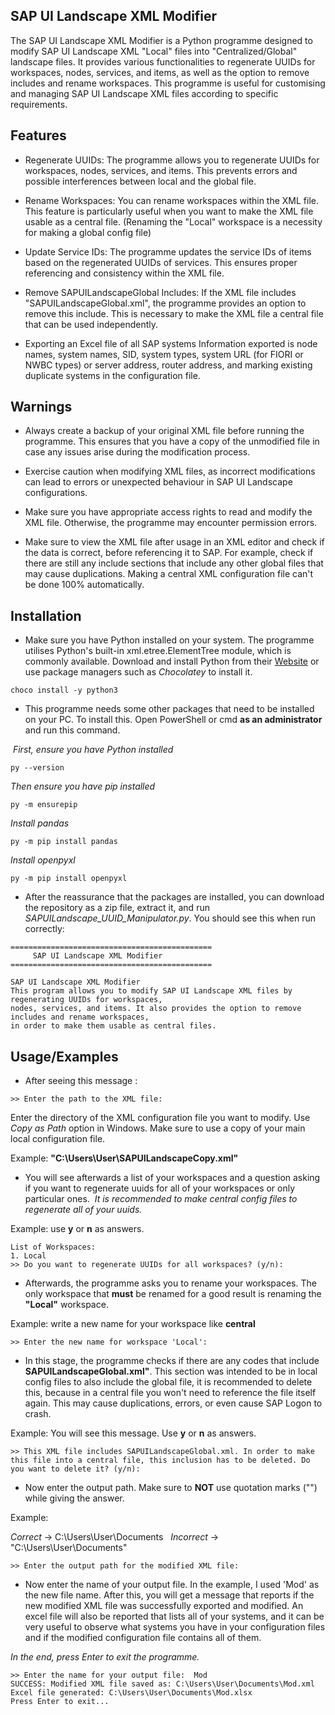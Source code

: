 
## SAP UI Landscape XML Modifier

The SAP UI Landscape XML Modifier is a Python programme designed to modify SAP UI Landscape XML "Local" files into "Centralized/Global" landscape files. It provides various functionalities to regenerate UUIDs for workspaces, nodes, services, and items, as well as the option to remove includes and rename workspaces. This programme is useful for customising and managing SAP UI Landscape XML files according to specific requirements.




## Features

- Regenerate UUIDs: The programme allows you to regenerate UUIDs for workspaces, nodes, services, and items. This prevents errors and possible interferences between local and the global file.

- Rename Workspaces: You can rename workspaces within the XML file. This feature is particularly useful when you want to make the XML file usable as a central file. (Renaming the "Local" workspace is a necessity for making a global config file)

- Update Service IDs: The programme updates the service IDs of items based on the regenerated UUIDs of services. This ensures proper referencing and consistency within the XML file.

- Remove SAPUILandscapeGlobal Includes: If the XML file includes "SAPUILandscapeGlobal.xml", the programme provides an option to remove this include. This is necessary to make the XML file a central file that can be used independently.

- Exporting an Excel file of all SAP systems Information exported is node names, system names, SID, system types, system URL (for FIORI or NWBC types) or server address, router address, and marking existing duplicate systems in the configuration file.

## Warnings

- Always create a backup of your original XML file before running the programme. This ensures that you have a copy of the unmodified file in case any issues arise during the modification process.

- Exercise caution when modifying XML files, as incorrect modifications can lead to errors or unexpected behaviour in SAP UI Landscape configurations.

- Make sure you have appropriate access rights to read and modify the XML file. Otherwise, the programme may encounter permission errors.

- Make sure to view the XML file after usage in an XML editor and check if the data is correct, before referencing it to SAP. For example, check if there are still any include sections that include any other global files that may cause duplications. Making a central XML configuration file can't be done 100% automatically.
## Installation


- Make sure you have Python installed on your system. The programme utilises Python's built-in xml.etree.ElementTree module, which is commonly available. Download and install Python from their [Website](https://www.python.org/?downloads) or use package managers such as *Chocolatey* to install it.

```
choco install -y python3
```

- This programme needs some other packages that need to be installed on your PC. To install this. Open PowerShell or cmd **as an administrator** and run this command.
 
 
 *First, ensure you have Python installed*
```
py --version
```
*Then ensure you have pip installed*
```
py -m ensurepip
```
*Install pandas*
```
py -m pip install pandas
```
*Install openpyxl*
```
py -m pip install openpyxl
```
- After the reassurance that the packages are installed, you can download the repository as a zip file, extract it, and run *SAPUILandscape_UUID_Manipulator.py*.
You should see this when run correctly:
```
=============================================
     SAP UI Landscape XML Modifier
=============================================

SAP UI Landscape XML Modifier
This program allows you to modify SAP UI Landscape XML files by regenerating UUIDs for workspaces,
nodes, services, and items. It also provides the option to remove includes and rename workspaces,
in order to make them usable as central files.
```


## Usage/Examples

- After seeing this message :

```
>> Enter the path to the XML file: 
```
Enter the directory of the XML configuration file you want to modify. Use *Copy as Path* option in Windows. Make sure to use a copy of your main local configuration file.

Example: __"C:\Users\User\SAPUILandscapeCopy.xml"__

- You will see afterwards a list of your workspaces and a question asking if you want to regenerate uuids for all of your workspaces or only particular ones. 
*It is recommended to make central config files to regenerate all of your uuids.*

Example: use **y** or **n** as answers.

```
List of Workspaces:
1. Local
>> Do you want to regenerate UUIDs for all workspaces? (y/n): 
```
- Afterwards, the programme asks you to rename your workspaces. The only workspace that **must** be renamed for a good result is renaming the **"Local"** workspace. 

Example: write a new name for your workspace like **central**

```
>> Enter the new name for workspace 'Local':
```
- In this stage, the programme checks if there are any codes that include **SAPUILandscapeGlobal.xml"**. This section was intended to be in local config files to also include the global file, it is recommended to delete this, because in a central file you won't need to reference the file itself again. This may cause duplications, errors, or even cause SAP Logon to crash. 

Example: You will see this message. Use **y** or **n** as answers.

```
>> This XML file includes SAPUILandscapeGlobal.xml. In order to make this file into a central file, this inclusion has to be deleted. Do you want to delete it? (y/n):
```

- Now enter the output path. Make sure to **NOT** use quotation marks ("") while giving the answer.

Example:

*Correct* -> C:\Users\User\Documents  
*Incorrect* -> "C:\Users\User\Documents"

```
>> Enter the output path for the modified XML file:
```

- Now enter the name of your output file. In the example, I used 'Mod' as the new file name. After this, you will get a message that reports if the new modified XML file was successfully exported and modified. An excel file will also be reported that lists all of your systems, and it can be very useful to observe what systems you have in your configuration files and if the modified configuration file contains all of them.

*In the end, press Enter to exit the programme.* 
```
>> Enter the name for your output file:  Mod
SUCCESS: Modified XML file saved as: C:\Users\User\Documents\Mod.xml
Excel file generated: C:\Users\User\Documents\Mod.xlsx
Press Enter to exit...
```
